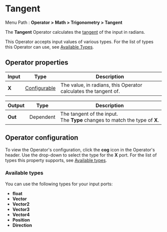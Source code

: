 # Tangent

Menu Path : **Operator > Math > Trigonometry > Tangent**

The **Tangent** Operator calculates the [tangent](https://docs.unity3d.com/ScriptReference/Mathf.Tan.html) of the input in radians.

This Operator accepts input values of various types. For the list of types this Operator can use, see [Available Types](#available-types).

## Operator properties

| **Input** | **Type**                                | **Description**                                              |
| --------- | --------------------------------------- | ------------------------------------------------------------ |
| **X**     | [Configurable](#operator-configuration) | The value, in radians, this Operator calculates the tangent of. |

| **Output** | **Type**  | **Description**                                              |
| ---------- | --------- | ------------------------------------------------------------ |
| **Out**    | Dependent | The tangent of the input.<br/>The **Type** changes to match the type of **X**. |

## Operator configuration

To view the Operator's configuration, click the **cog** icon in the Operator's header. Use the drop-down to select the type for the **X** port. For the list of types this property supports, see [Available types](#available-types).



### Available types

You can use the following types for your input ports:

- **float**
- **Vector**
- **Vector2**
- **Vector3**
- **Vector4**
- **Position**
- **Direction**
